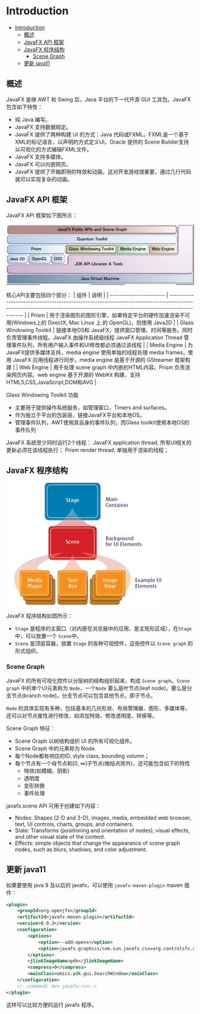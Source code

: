 # Introduction

- [Introduction](#introduction)
  - [概述](#%e6%a6%82%e8%bf%b0)
  - [JavaFX API 框架](#javafx-api-%e6%a1%86%e6%9e%b6)
  - [JavaFX 程序结构](#javafx-%e7%a8%8b%e5%ba%8f%e7%bb%93%e6%9e%84)
    - [Scene Graph](#scene-graph)
  - [更新 java11](#%e6%9b%b4%e6%96%b0-java11)

## 概述

JavaFX 是继 AWT 和 Swing 后，Java 平台的下一代开源 GUI 工具包。JavaFX 包含如下特性：

- 纯 Java 编写。
- JavaFX 支持数据绑定。
- JavaFX 提供了两种构建 UI 的方式：Java 代码或FXML。FXML是一个基于XML的标记语言，以声明的方式定义UI。Oracle 提供的 Scene Builder支持以可视化的方式编辑FXML文件。
- JavaFX 支持多媒体。
- JavaFX 可以内嵌网页。
- JavaFX 提供了开箱即用的特效和动画，这对开发游戏很重要，通过几行代码就可以实现复杂的动画。

## JavaFX API 框架

JavaFX API 框架如下图所示：

![Framework](images/z1-1.png)

核心API主要包括四个部分：
| 组件                    | 说明                                                                                                                                                                          |
| ----------------------- | ----------------------------------------------------------------------------------------------------------------------------------------------------------------------------- |
| Prism                   | 用于渲染图形的图形引擎，如果特定平台的硬件加速渲染不可用(Windows上的 DirectX, Mac Linux 上 的 OpenGL)，则使用 Java2D                                                          |
| Glass Windowing Toolkit | 链接本地OS和 JavaFX，提供窗口管理、时间等服务。同时负责管理事件线程。JavaFX 由操作系统级线程 JavaFX Application Thread 管理事件队列，所有用户输入事件和UI修改都必须通过该线程 |
| Media Engine            | 为JavaFX提供多媒体支持，media engine 使用单独的线程处理 media frames，使用 JavaFX 应用线程进行同步。media engine 是基于开源的 GStreamer 框架构建                              |
| Web Engine              | 用于处理 scene graph 中内嵌的HTML内容。Prism 负责渲染网页内容。web engine 基于开源的 WebKit 构建，支持HTML5,CSS,JavaScript,DOM和AVG                                           |

Glass Windowing Toolkit 功能

- 主要用于提供操作系统服务，如管理窗口，Timers and surfaces。
- 作为独立于平台的包装层，链接JavaFX平台和本地OS。
- 管理事件队列，AWT使用其自身的事件队列，而Glass toolkit使用本地OS的事件队列

JavaFX 系统至少同时运行2个线程：
JavaFX application thread, 所有UI相关的更新必须在该线程执行；
Prism render thread, 单独用于渲染的线程；

## JavaFX 程序结构

![JavaFX Application](images/z1-2.png)

JavaFX 程序结构如图所示：

- `Stage` 是程序的主窗口（对内嵌在浏览器中的应用，是主矩形区域），在`Stage` 中，可以放置一个 `Scene`中。
- `Scene` 是顶层容器，放置 `Stage` 的各种可视控件，这些控件以 `Scene graph` 的形式组织。

### Scene Graph

JavaFX 的所有可视化控件以分层树的结构组织起来，构成 `Scene graph`。`Scene graph` 中的单个UI元素称为 `Node`，一个`Node` 要么是叶节点(leaf node)，要么是分支节点(branch node)。分支节点可以包含其他节点，即子节点。

`Node` 的具体实现有多种，包括基本的几何形状、布局管理器、图形、多媒体等，还可以对节点属性进行修改，如添加特效、修改透明度、转换等。

Scene Graph 特征：

- Scene Graph 以树结构组织 UI 的所有可视化组件。
- Scene Graph 中的元素称为 Node.
- 每个Node都有响应的ID, style class, bounding volumn；
- 每个节点有一个母节点和[0, ∞]子节点(根结点除外)，还可能包含如下的特性
  - 特效(如模糊、阴影)
  - 透明度
  - 变形转换
  - 事件处理

javafx.scene API 可用于创建如下内容：

- Nodes: Shapes (2-D and 3-D), images, media, embedded web browser, text, UI controls, charts, groups, and containers.
- State: Transforms (positioning and orientation of nodes), visual effects, and other visual state of the content.
- Effects: simple objects that change the appearance of scene graph nodes, such as blurs, shadows, and color adjustment.

## 更新 java11

如果要使用 java 9 及以后的 javafx，可以使用 `javafx-maven-plugin` maven 插件：

```xml
<plugin>
    <groupId>org.openjfx</groupId>
    <artifactId>javafx-maven-plugin</artifactId>
    <version>0.0.3</version>
    <configuration>
        <options>
            <option>--add-opens</option>
            <option>javafx.graphics/com.sun.javafx.css=org.controlsfx.controls</option>
        </options>
        <jlinkImageName>pdk</jlinkImageName>
        <compress>0</compress>
        <mainClass>omics.pdk.gui.SearchWindow</mainClass>
    </configuration>
    <!--command: mvn javafx:run-->
</plugin>
```

这样可以比较方便的运行 javafx 程序。
